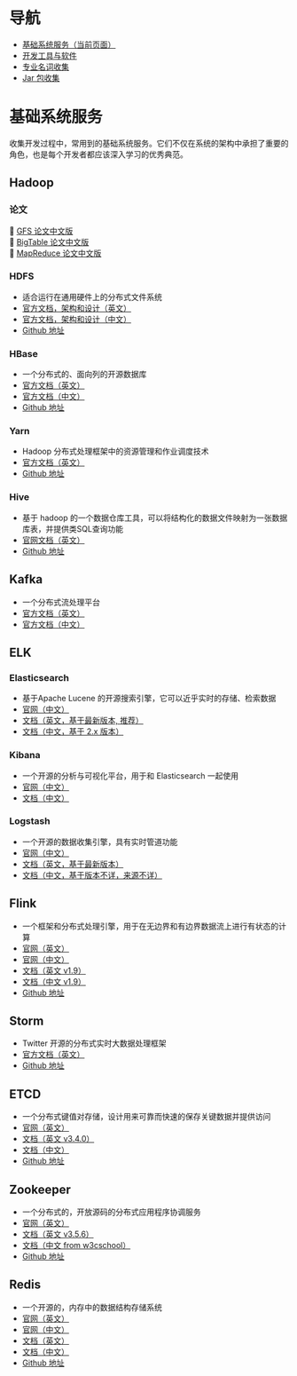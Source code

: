 # 导航

- [基础系统服务（当前页面）](#基础系统服务)
- [开发工具与软件](./software.md)
- [专业名词收集](./Glossary.md)
- [Jar 包收集](./java-package.md)

# 基础系统服务

收集开发过程中，常用到的基础系统服务。它们不仅在系统的架构中承担了重要的角色，也是每个开发者都应该深入学习的优秀典范。

## Hadoop 

### 论文

:orange_book: [GFS 论文中文版](http://blog.bizcloudsoft.com/wp-content/uploads/Google-File-System%E4%B8%AD%E6%96%87%E7%89%88_1.0.pdf)  
:orange_book: [BigTable 论文中文版](http://blog.bizcloudsoft.com/wp-content/uploads/Google-Bigtable%E4%B8%AD%E6%96%87%E7%89%88_1.0.pdf)  
:orange_book: [MapReduce 论文中文版](http://blog.bizcloudsoft.com/wp-content/uploads/Google-MapReduce%E4%B8%AD%E6%96%87%E7%89%88_1.0.pdf)  

### HDFS 

- 适合运行在通用硬件上的分布式文件系统
- [官方文档，架构和设计（英文）](https://hadoop.apache.org/docs/r1.2.1/hdfs_design.html)
- [官方文档，架构和设计（中文）](https://hadoop.apache.org/docs/r1.0.4/cn/hdfs_design.html)
- [Github 地址](https://github.com/apache/hadoop)

### HBase

- 一个分布式的、面向列的开源数据库
- [官方文档（英文）](https://hbase.apache.org/book.html#datamodel)
- [官方文档（中文）](http://abloz.com/hbase/book.html)
- [Github 地址](https://github.com/apache/hbase)

### Yarn

- Hadoop 分布式处理框架中的资源管理和作业调度技术
- [官方文档（英文）](https://hadoop.apache.org/docs/current/hadoop-yarn/hadoop-yarn-site/YARN.html)
- [Github 地址](https://github.com/apache/hadoop)

### Hive

- 基于 hadoop 的一个数据仓库工具，可以将结构化的数据文件映射为一张数据库表，并提供类SQL查询功能
- [官网文档（英文）](http://hive.apache.org)
- [Github 地址](https://github.com/apache/hive)


## Kafka

- 一个分布式流处理平台
- [官方文档（英文）](http://kafka.apache.org)
- [官方文档（中文）](http://kafka.apachecn.org)


## ELK

### Elasticsearch

- 基于Apache Lucene 的开源搜索引擎，它可以近乎实时的存储、检索数据
- [官网（中文）](https://www.elastic.co/cn/products/elasticsearch)
- [文档（英文，基于最新版本, 推荐）](https://www.elastic.co/guide/en/elasticsearch/reference/current/index.html)
- [文档（中文，基于 2.x 版本）](https://www.elastic.co/guide/cn/elasticsearch/guide/current/index.html)

### Kibana

- 一个开源的分析与可视化平台，用于和 Elasticsearch 一起使用
- [官网（中文）](https://www.elastic.co/cn/products/kibana/)
- [文档（中文）](https://www.elastic.co/guide/cn/kibana/current/index.html)

### Logstash

- 一个开源的数据收集引擎，具有实时管道功能
- [官网（中文）](https://www.elastic.co/cn/products/logstash)
- [文档（英文，基于最新版本）](https://www.elastic.co/guide/en/logstash/current/index.html)
- [文档（中文，基于版本不详，来源不详）](https://doc.yonyoucloud.com/doc/logstash-best-practice-cn/index.html)

## Flink

- 一个框架和分布式处理引擎，用于在无边界和有边界数据流上进行有状态的计算
- [官网（英文）](https://flink.apache.org)
- [官网（中文）](https://flink.apache.org/zh/)
- [文档（英文 v1.9）](https://ci.apache.org/projects/flink/flink-docs-release-1.9/)
- [文档（中文 v1.9）](https://ci.apache.org/projects/flink/flink-docs-release-1.9/zh/)
- [Github 地址](https://github.com/apache/flink)

## Storm

- Twitter 开源的分布式实时大数据处理框架
- [官方文档（英文）](http://storm.apache.org)
- [Github 地址](https://github.com/apache/storm)

## ETCD

- 一个分布式键值对存储，设计用来可靠而快速的保存关键数据并提供访问
- [官网（英文）](https://etcd.io)
- [文档（英文 v3.4.0）](https://etcd.io/docs/v3.4.0/)
- [文档（中文）](https://doczhcn.gitbook.io/etcd/)
- [Github 地址](https://github.com/etcd-io/etcd)

## Zookeeper

- 一个分布式的，开放源码的分布式应用程序协调服务
- [官网（英文）](https://zookeeper.apache.org)
- [文档（英文 v3.5.6）](https://zookeeper.apache.org/doc/r3.5.6/)
- [文档（中文 from w3cschool）](https://www.w3cschool.cn/zookeeper/zookeeper_overview.html)
- [Github 地址](https://github.com/apache/zookeeper)

## Redis

- 一个开源的，内存中的数据结构存储系统
- [官网（英文）](https://redis.io)
- [官网（中文）](http://www.redis.cn)
- [文档（英文）](https://redis.io/documentation)
- [文档（中文）](http://www.redis.cn/documentation.html)
- [Github 地址](https://github.com/antirez/redis)
